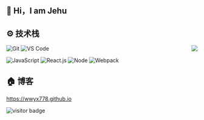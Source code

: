 ## 👋 Hi，I am Jehu
## ⚙ 技术栈
<img align="right" src="https://github-readme-stats.vercel.app/api?username=wwyx778&show_icons=true">

![Git](https://img.shields.io/badge/-Git-%23F05032?style=for-the-badge&logo=git&logoColor=%23ffffff)
![VS Code](https://img.shields.io/badge/-VSCode-%23007ACC?style=for-the-badge&logo=visual-studio-code)


![JavaScript](https://img.shields.io/badge/-JavaScript-%23F7DF1C?style=for-the-badge&logo=javascript&logoColor=000000&labelColor=%23F7DF1C&color=%23FFCE5A)
![React.js](https://img.shields.io/badge/-React-%232c3e50?style=for-the-badge&logo=React)
![Node](https://img.shields.io/badge/-NodeJS-%23F05032?style=for-the-badge&logo=Node.js&logoColor=%23ffffff)
![Webpack](https://img.shields.io/badge/-Webpack-%232C3A42?style=for-the-badge&logo=webpack)

## 🏠 博客

https://wwyx778.github.io

<!-- 访客 -->
<p align="left">
  <img src="https://visitor-badge.glitch.me/badge?page_id=wwyx778.wwyx778" alt="visitor badge"/>
</p>
<!--
